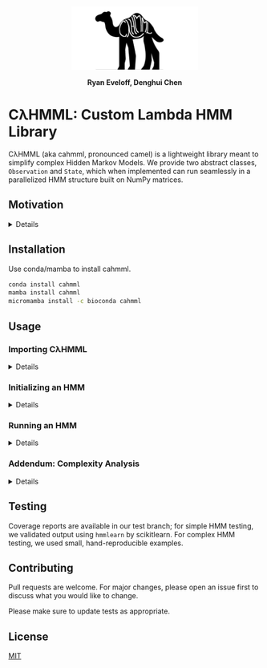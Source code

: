 <p align="center">
  <img src=resources/camel.png width="50%">
</p>
  
<p align = "center">
  <b>Ryan Eveloff, Denghui Chen</b>
</p>
  
# CλHMML: Custom Lambda HMM Library

CλHMML (aka cahmml, pronounced camel) is a lightweight library meant to simplify complex Hidden Markov Models. We provide two abstract classes, <code>Observation</code> and <code>State</code>, which when implemented can run seamlessly in a parallelized HMM structure built on NumPy matrices.

## Motivation

<details>
  
During our research into multimodal genetic HMMs, we found that the majority of plug and play HMMs available require the input of a single transition matrix $T$ and a single, finite-library emission matrix $E$. In our case, we required a scalable, multi-sample HMM architecture that could operate with a Bayesian model at each timestep. After asking our colleagues, we found that many labs simply recreate the boilerplate code necessary for running an HMM each time they require it for their research. In the effort of saving time and making HMMs a simple and efficient interface for unsupervised language modeling, we created **CλHMML**.

</details>
  
## Installation

Use conda/mamba to install cahmml.

```bash
conda install cahmml
mamba install cahmml
micromamba install -c bioconda cahmml
```

## Usage

### Importing CλHMML

<details>

```python

from cahmml import hmm
```

If necessary, you can also import the utilities for CλHMML via <code>cahmml.util</code>, though it is unnecessary and generally not useful.

</details>
  
### Initializing an HMM

<details>
  
#### State Abstract Class
  
An implementation of <code>hmm.State</code> requires 2 functions to be completed:
  - <code>transition_probability</code>
  - <code>emission_probability</code>
  
```python
# State class
class MyState(hmm.State):
  
  def emission_probability(self,obs:Iterable[Observation],t:int,hyperparameters:dict = {}) -> np.ndarray:
    return P(obs|self,t,hyperparameters)
  
  def transition_probability(self,next:"State",obs:Iterable[Observation],t:int,hyperparameters:dict = {}) -> np.ndarray:
    return P(next|self,obs,t,hyperparameters)
```
#### Observation Abstract Class
  
An implementation of <code>hmm.Observation</code> requires nothing to be completed and serves as a modable passthrough class for <code>hmm.State</code>. You can even use built-in classes like <code>int</code> or <code>str</code>! In the case below, we use a simple <code>str</code> wrapper.
  
```python
# Observation Class
class myObservation(hmm.Observation):
  
  def __init__(self,value:str):
    self.v = value
```

#### Filling Samples with Observations

Pass in a sample_id and an iterable of <code>hmm.Observation</code> to create a sample.

```python
   # Given list[Observation] obs
   myFirstSample = hmm.Sample("first sample!",obs)
```
  ,,
</details>

### Running an HMM

<details>
  
  Assuming you've already implemented <code>hmm.State</code> and <code>hmm.Observation</code>, running Viterbi on your HMM with a given input is convenient and fast!
  
  ```python
  # Given list[hmm.State] states, list[hmm.Sample] samples, and list[float] initial_probs
  model = hmm.HMM(states)
  model.fit(samples,initial_probs)
  pred_states = model.viterbi()
  ```
  
  **Note:** Advanced users can specify hyperparameters for each function via <code>e_hparams</code> and <code>t_hparams</code>!
  
  This code will yield an array corresponding to the Viterbi-predicted state of each sample at each observation.
  
</details>

### Addendum: Complexity Analysis

<details>

Filling $T$ and $E$ runs in $\mathcal{O}(m \cdot n \cdot s \cdot f)$ time, where $m$ is the number of samples, $n$ is the number of observations, $s$ is the number of states, and $f$ is the maximum runtime of <code>transition_probability</code> and <code>emission_probability</code>. NumPy parallelization allows **Viterbi** runtime to scale linearly with the number of observations, or $\mathcal{O}(n)$.

More anecdotally, we expect a run of 100 states, 100 samples, 1,000,000 observations, and constant time $T$ and $E$ functions to run in less than an hour with consumer-grade hardware.

</details>
  
## Testing

Coverage reports are available in our test branch; for simple HMM testing, we validated output using <code>hmmlearn</code> by scikitlearn. For complex HMM testing, we used small, hand-reproducible examples.

## Contributing

Pull requests are welcome. For major changes, please open an issue first
to discuss what you would like to change.

Please make sure to update tests as appropriate.

## License

[MIT](https://choosealicense.com/licenses/mit/)
